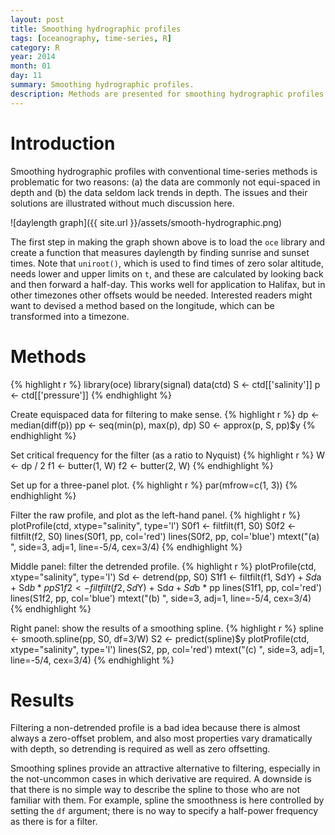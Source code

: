 ```yaml
---
layout: post
title: Smoothing hydrographic profiles
tags: [oceanography, time-series, R]
category: R
year: 2014
month: 01
day: 11
summary: Smoothing hydrographic profiles.
description: Methods are presented for smoothing hydrographic profiles.
---
```


# Introduction

Smoothing hydrographic profiles with conventional time-series methods is problematic for two reasons: (a) the data are commonly not equi-spaced in depth and (b) the data seldom lack trends in depth. The issues and their solutions are illustrated without much discussion here.

![daylength graph]({{ site.url }}/assets/smooth-hydrographic.png)

The first step in making the graph shown above is to load the ``oce`` library and create a function that measures daylength by finding sunrise and sunset times.  Note that ``uniroot()``, which is used to find times of zero solar altitude, needs lower and upper limits on ``t``, and these are calculated by looking back and then forward a half-day.  This works well for application to Halifax, but in other timezones other offsets would be needed.  Interested readers might want to devised a method based on the longitude, which can be transformed into a timezone.

# Methods

{% highlight r %}
library(oce)
library(signal)
data(ctd)
S <- ctd[['salinity']]
p <- ctd[['pressure']]
{% endhighlight %}

Create equispaced data for filtering to make sense.
{% highlight r %}
dp <- median(diff(p))
pp <- seq(min(p), max(p), dp)
S0 <- approx(p, S, pp)$y
{% endhighlight %}

Set critical frequency for the filter (as a ratio to Nyquist)
{% highlight r %}
W <- dp / 2
f1 <- butter(1, W)
f2 <- butter(2, W)
{% endhighlight %}

Set up for a three-panel plot.
{% highlight r %}
par(mfrow=c(1, 3))
{% endhighlight %}
 
Filter the raw profile, and plot as the left-hand panel.
{% highlight r %}
plotProfile(ctd, xtype="salinity", type='l')
S0f1 <- filtfilt(f1, S0)
S0f2 <- filtfilt(f2, S0)
lines(S0f1, pp, col='red')
lines(S0f2, pp, col='blue')
mtext("(a) ", side=3, adj=1, line=-5/4, cex=3/4)
{% endhighlight %}

Middle panel: filter the detrended profile.
{% highlight r %}
plotProfile(ctd, xtype="salinity", type='l')
Sd <- detrend(pp, S0)
S1f1 <- filtfilt(f1, Sd$Y) + Sd$a + Sd$b * pp
S1f2 <- filtfilt(f2, Sd$Y) + Sd$a + Sd$b * pp
lines(S1f1, pp, col='red')
lines(S1f2, pp, col='blue')
mtext("(b) ", side=3, adj=1, line=-5/4, cex=3/4)
{% endhighlight %}

Right panel: show the results of a smoothing spline.
{% highlight r %}
spline <- smooth.spline(pp, S0, df=3/W)
S2 <- predict(spline)$y
plotProfile(ctd, xtype="salinity", type='l')
lines(S2, pp, col='red')
mtext("(c) ", side=3, adj=1, line=-5/4, cex=3/4)
{% endhighlight %}

# Results

Filtering a non-detrended profile is a bad idea because there is almost always a zero-offset problem, and also most properties vary dramatically with depth, so detrending is required as well as zero offsetting.

Smoothing splines provide an attractive alternative to filtering, especially in the not-uncommon cases in which derivative are required.  A downside is that there is no simple way to describe the spline to those who are not familiar with them.  For example, spline the smoothness is here controlled by setting the ``df`` argument; there is no way to specify a half-power frequency as there is for a filter.
